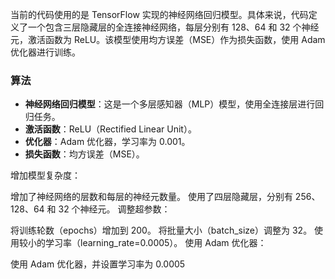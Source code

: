 当前的代码使用的是 TensorFlow 实现的神经网络回归模型。具体来说，代码定义了一个包含三层隐藏层的全连接神经网络，每层分别有 128、64 和 32 个神经元，激活函数为 ReLU。该模型使用均方误差（MSE）作为损失函数，使用 Adam 优化器进行训练。

### 算法
- **神经网络回归模型**：这是一个多层感知器（MLP）模型，使用全连接层进行回归任务。
- **激活函数**：ReLU（Rectified Linear Unit）。
- **优化器**：Adam 优化器，学习率为 0.001。
- **损失函数**：均方误差（MSE）。

增加模型复杂度：

增加了神经网络的层数和每层的神经元数量。
使用了四层隐藏层，分别有 256、128、64 和 32 个神经元。
调整超参数：

将训练轮数（epochs）增加到 200。
将批量大小（batch_size）调整为 32。
使用较小的学习率（learning_rate=0.0005）。
使用 Adam 优化器：

使用 Adam 优化器，并设置学习率为 0.0005